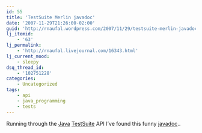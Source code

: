 ```yaml
---
id: 55
title: 'TestSuite Merlin javadoc'
date: '2007-11-29T21:26:00-02:00'
guid: 'http://rnaufal.wordpress.com/2007/11/29/testsuite-merlin-javadoc/'
lj_itemid:
    - '63'
lj_permalink:
    - 'http://rnaufal.livejournal.com/16343.html'
lj_current_mood:
    - sleepy
dsq_thread_id:
    - '102751228'
categories:
    - Uncategorized
tags:
    - api
    - java_programming
    - tests
---
```


Running through the [Java](http://java.sun.com) [TestSuite](http://junit.sourceforge.net/javadoc/junit/framework/TestSuite.html) API I’ve found this funny [javadoc](http://java.sun.com/j2se/javadoc)..